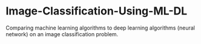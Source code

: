 # Image-Classification-Using-ML-DL
Comparing machine learning algorithms to deep learning algorithms (neural network) on an image classification problem.
